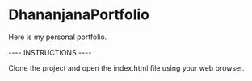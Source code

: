 # DhananjanaPortfolio
Here is my personal portfolio.

---- INSTRUCTIONS ----

Clone the project and open the index.html file using your web browser.
